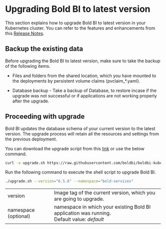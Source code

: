 # Upgrading Bold BI to latest version

This section explains how to upgrade Bold BI to latest version in your Kubernetes cluster. You can refer to the features and enhancements from this [Release Notes](https://www.boldbi.com/release-history/6-5).


## Backup the existing data
Before upgrading the Bold BI to latest version, make sure to take the backup of the following items.

* Files and folders from the shared location, which you have mounted to the deployments by persistent volume claims (pvclaim_*.yaml).

* Database backup - Take a backup of Database, to restore incase if the upgrade was not successful or if applications are not working properly after the upgrade.


## Proceeding with upgrade
Bold BI updates the database schema of your current version to the latest version. The upgrade process will retain all the resources and settings from the previous deployment.

You can download the upgrade script from this [link](https://raw.githubusercontent.com/boldbi/boldbi-kubernetes/v6.5.8/upgrade/upgrade.sh) or use the below command.

```sh
curl -o upgrade.sh https://raw.githubusercontent.com/boldbi/boldbi-kubernetes/v6.5.8/upgrade/upgrade.sh
```

Run the following command to execute the shell script to upgrade Bold BI.

```sh
./upgrade.sh --version="6.5.8" --namespace="bold-services"
```

<table>
    <tr>
      <td>
       version
      </td>
      <td>
      Image tag of the current version, which you are going to upgrade.
      </td>
    </tr>
    <tr>
      <td>
       namespace (optional)
      </td>
      <td>
       namespace in which your existing Bold BI application was running. </br>
       Default value: <i>default</i>
      </td>
    </tr>
</table>
